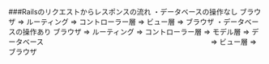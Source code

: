###Railsのリクエストからレスポンスの流れ
・データベースの操作なし
ブラウザ => ルーティング => コントローラー層 => ビュー層 => ブラウザ
・データベースの操作あり
ブラウザ => ルーティング => コントローラー層 => モデル層 => データベース
　　　　　　　　　　　　　　　　　　　　　　　 => ビュー層 => ブラウザ
